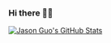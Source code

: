 ### Hi there 🧐👋

<!--
**jasongzy/jasongzy** is a ✨ _special_ ✨ repository because its `README.md` (this file) appears on your GitHub profile.

Here are some ideas to get you started:

- 🔭 I’m currently working on ...
- 🌱 I’m currently learning ...
- 👯 I’m looking to collaborate on ...
- 🤔 I’m looking for help with ...
- 💬 Ask me about ...
- 📫 How to reach me: ...
- 😄 Pronouns: ...
- ⚡ Fun fact: ...
-->

[![Jason Guo's GitHub Stats](https://github-readme-stats.vercel.app/api?username=jasongzy&show_icons=true&theme=buefy&count_private=true)](https://github.com/anuraghazra/github-readme-stats)
